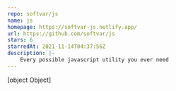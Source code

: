 ```yaml
---
repo: softvar/js
name: js
homepage: https://softvar-js.netlify.app/
url: https://github.com/softvar/js
stars: 6
starredAt: 2021-11-14T04:37:56Z
description: |-
    Every possible javascript utility you ever need
---
```


[object Object]

